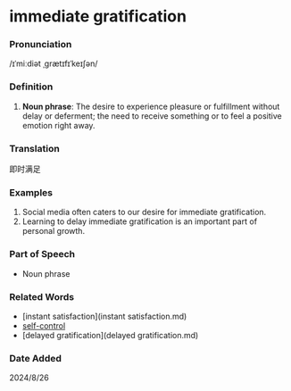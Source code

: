 # immediate gratification
### Pronunciation
/ɪˈmiːdiət ˌɡrætɪfɪˈkeɪʃən/
### Definition
1. **Noun phrase**: The desire to experience pleasure or fulfillment without delay or deferment; the need to receive something or to feel a positive emotion right away.
### Translation
即时满足
### Examples
1. Social media often caters to our desire for immediate gratification.
2. Learning to delay immediate gratification is an important part of personal growth.
### Part of Speech
- Noun phrase
### Related Words
- [instant satisfaction](instant satisfaction.md)
- [self-control](self-control.md)
- [delayed gratification](delayed gratification.md)
### Date Added
2024/8/26